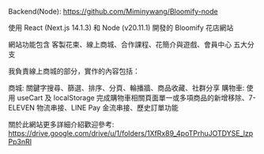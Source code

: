 Backend(Node): https://github.com/Miminywang/Bloomify-node

使用 React (Next.js 14.1.3) 和 Node (v20.11.1) 開發的 Bloomify 花店網站

網站功能包含 客製花束、線上商城、合作課程、花簡介與遊戲、會員中心 五大分支

我負責線上商城的部分，實作的內容包括：

商城: 關鍵字搜尋、篩選、排序、分頁、輪播牆、商品收藏、社群分享
購物車: 使用 useCart 及 localStorage 完成購物車相關頁面單一或多項商品的新增移除、7-ELEVEN 物流串接、LINE Pay 金流串接、歷史訂單功能

關於此網站更多詳細介紹歡迎參考: https://drive.google.com/drive/u/1/folders/1XfRx89_4poTPrhuJOTDYSE_lzpPp3nRI
